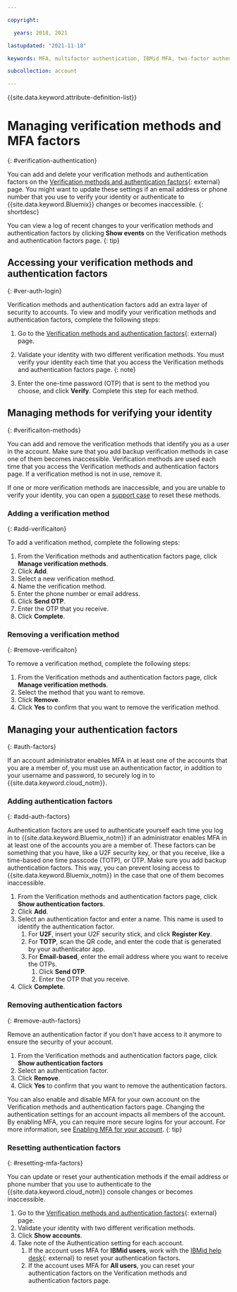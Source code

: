 ```yaml
---

copyright:

  years: 2018, 2021

lastupdated: "2021-11-18"

keywords: MFA, multifactor authentication, IBMid MFA, two-factor authentication, account MFA, time-based one-time passcode, TOTP, FIDO U2F, U2F, universal 2nd factor authentication, security key, reset MFA

subcollection: account

---
```


{{site.data.keyword.attribute-definition-list}}

# Managing verification methods and MFA factors
{: #verification-authentication}

You can add and delete your verification methods and authentication factors on the [Verification methods and authentication factors](https://iam.cloud.ibm.com/mysecurity){: external} page. You might want to update these settings if an email address or phone number that you use to verify your identity or authenticate to {{site.data.keyword.Bluemix}} changes or becomes inaccessible.
{: shortdesc}

You can view a log of recent changes to your verification methods and authentication factors by clicking **Show events** on the Verification methods and authentication factors page. 
{: tip}

## Accessing your verification methods and authentication factors
{: #ver-auth-login}

Verification methods and authentication factors add an extra layer of security to accounts. To view and modify your verification methods and authentication factors, complete the following steps: 

1. Go to the [Verification methods and authentication factors](https://iam.cloud.ibm.com/mysecurity){: external} page.
1. Validate your identity with two different verification methods. 
   You must verify your identity each time that you access the Verification methods and authentication factors page.
   {: note}

1. Enter the one-time password (OTP) that is sent to the method you choose, and click **Verify**. Complete this step for each method.

## Managing methods for verifying your identity
{: #verificaiton-methods}

You can add and remove the verification methods that identify you as a user in the account. Make sure that you add backup verification methods in case one of them becomes inaccessible. Verification methods are used each time that you access the Verification methods and authentication factors page. If a verification method is not in use, remove it.

If one or more verification methods are inaccessible, and you are unable to verify your identity, you can open a [support case](/unifiedsupport/supportcenter) to reset these methods.

### Adding a verification method
{: #add-verificaiton}

To add a verification method, complete the following steps:

1. From the Verification methods and authentication factors page, click **Manage verification methods**.
1. Click **Add**. 
1. Select a new verification method. 
1. Name the verification method. 
1. Enter the phone number or email address. 
1. Click **Send OTP**.
1. Enter the OTP that you receive. 
1. Click **Complete**. 

### Removing a verification method
{: #remove-verificaiton}

To remove a verification method, complete the following steps:

1. From the Verification methods and authentication factors page, click **Manage verification methods**.
1. Select the method that you want to remove. 
1. Click **Remove**.  
1. Click **Yes** to confirm that you want to remove the verification method.

## Managing your authentication factors
{: #auth-factors}

If an account administrator enables MFA in at least one of the accounts that you are a member of, you must use an authentication factor, in addition to your username and password, to securely log in to {{site.data.keyword.cloud_notm}}.

### Adding authentication factors
{: #add-auth-factors}

Authentication factors are used to authenticate yourself each time you log in to {{site.data.keyword.Bluemix_notm}} if an administrator enables MFA in at least one of the accounts you are a member of. These factors can be something that you have, like a U2F security key, or that you receive, like a time-based one time passcode (TOTP), or OTP. Make sure you add backup authentication factors. This way, you can prevent losing access to {{site.data.keyword.Bluemix_notm}} in the case that one of them becomes inaccessible.

1. From the Verification methods and authentication factors page, click **Show authentication factors**.
1. Click **Add**. 
1. Select an authentication factor and enter a name. This name is used to identify the authentication factor. 
    1. For **U2F**, insert your U2F security stick, and click **Register Key**.
    1. For **TOTP**, scan the QR code, and enter the code that is generated by your authenticator app. 
    1. For **Email-based**, enter the email address where you want to receive the OTPs. 
       1. Click **Send OTP**.
       1. Enter the OTP that you receive. 
1. Click **Complete**. 

### Removing authentication factors
{: #remove-auth-factors}

Remove an authentication factor if you don't have access to it anymore to ensure the security of your account.

1. From the Verification methods and authentication factors page, click **Show authentication factors**
1. Select an authentication factor.
1. Click **Remove**.
1. Click **Yes** to confirm that you want to remove the authentication factors.

You can also enable and disable MFA for your own account on the Verification methods and authentication factors page. Changing the authentication settings for an account impacts all members of the account. By enabling MFA, you can require more secure logins for your account. For more information, see [Enabling MFA for your account](/docs/account?topic=account-enablemfa).
{: tip}

### Resetting authentication factors 
{: #resetting-mfa-factors}

You can update or reset your authentication methods if the email address or phone number that you use to authenticate to the {{site.data.keyword.cloud_notm}} console changes or becomes inaccessible. 
 
1. Go to the [Verification methods and authentication factors](https://iam.cloud.ibm.com/mysecurity){: external} page.
2. Validate your identity with two different verification methods. 
3. Click **Show accounts**.
4. Take note of the Authentication setting for each account. 
   1. If the account uses MFA for **IBMid users**, work with the [IBMid help desk](https://www.ibm.com/ibmid/myibm/help/us/helpdesk.html){: external} to reset your authentication factors. 
   1. If the account uses MFA for **All users**, you can reset your authentication factors on the Verification methods and authentication factors page. 
